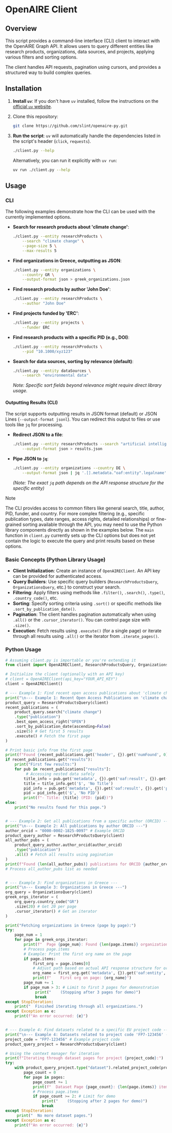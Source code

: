 # OpenAIRE Client

## Overview

This script provides a command-line interface (CLI) client to interact with the
OpenAIRE Graph API. It allows users to query different entities like research
products, organizations, data sources, and projects, applying various filters and sorting options.

The client handles API requests, pagination using cursors, and provides a
structured way to build complex queries.

## Installation

1. **Install `uv`**: If you don't have `uv` installed, follow the instructions on the
    [official `uv` website](https://docs.astral.sh/uv/#installation).
2. Clone this repository:
    ```bash
    git clone https://github.com/slint/openaire-py.git
    ```
3. **Run the script**: `uv` will automatically handle the dependencies listed in the
    script's header (`click`, `requests`).

    ```bash
    ./client.py --help
    ```

    Alternatively, you can run it explicitly with `uv run`:
    ```bash
    uv run ./client.py --help
    ```

## Usage

### CLI

The following examples demonstrate how the CLI can be used with the currently
implemented options.

* **Search for research products about 'climate change'**:
    ```bash
    ./client.py --entity researchProducts \
        --search "climate change" \
        --page-size 5 \
        --max-results 5
    ```

* **Find organizations in Greece, outputting as JSON**:
    ```bash
    ./client.py --entity organizations \
        --country GR \
        --output-format json > greek_organizations.json
    ```

* **Find research products by author 'John Doe'**:
    ```bash
    ./client.py --entity researchProducts \
        --author "John Doe"
    ```

* **Find projects funded by 'ERC'**:
    ```bash
    ./client.py --entity projects \
        --funder ERC
    ```

* **Find research products with a specific PID (e.g., DOI)**:
    ```bash
    ./client.py --entity researchProducts \
        --pid "10.1000/xyz123"
    ```

* **Search for data sources, sorting by relevance (default)**:
    ```bash
    ./client.py --entity dataSources \
        --search "environmental data"
    ```
    *Note: Specific sort fields beyond relevance might require direct library usage.*

#### Outputting Results (CLI)

The script supports outputting results in JSON format (default) or JSON Lines
(`--output-format jsonl`). You can redirect this output to files or use tools
like `jq` for processing.

* **Redirect JSON to a file**:
    ```bash
    ./client.py --entity researchProducts --search "artificial intelligence" \
        --output-format json > results.json
    ```
* **Pipe JSON to `jq`**:
    ```bash
    ./client.py --entity organizations --country DE \
        --output-format json | jq '.[].metadata."oaf:entity".legalname'
    ```
    *(Note: The exact `jq` path depends on the API response structure for the specific entity)*

> [!NOTE]
>
> The CLI provides access to common filters like general search, title, author, PID,
> funder, and country. For more complex filtering (e.g., specific publication types,
> date ranges, access rights, detailed relationships) or fine-grained sorting available
> through the API, you may need to use the Python library components directly as shown
> in the examples below. The `main` function in `client.py` currently sets up the CLI
> options but does not yet contain the logic to execute the query and print results
> based on these options.

### Basic Concepts (Python Library Usage)

* **Client Initialization**: Create an instance of `OpenAIREClient`. An API key can be provided for authenticated access.
* **Query Builders**: Use specific query builders (`ResearchProductsQuery`, `OrganizationsQuery`, etc.) to construct your search.
* **Filtering**: Apply filters using methods like `.filter()`, `.search()`, `.type()`, `.country_code()`, etc.
* **Sorting**: Specify sorting criteria using `.sort()` or specific methods like `.sort_by_publication_date()`.
* **Pagination**: The client handles pagination automatically when using `.all()` or the `.cursor_iterator()`. You can control page size with `.size()`.
* **Execution**: Fetch results using `.execute()` (for a single page) or iterate through all results using `.all()` or the iterator from `.iterate_pages()`.

### Python Usage

```python
# Assuming client.py is importable or you're extending it
from client import OpenAIREClient, ResearchProductsQuery, OrganizationsQuery

# Initialize the client (optionally with an API key)
# client = OpenAIREClient(api_key="YOUR_API_KEY")
client = OpenAIREClient()

# --- Example 1: Find recent open access publications about 'climate change' ---
print("\n--- Example 1: Recent Open Access Publications on 'climate change' ---")
product_query = ResearchProductsQuery(client)
recent_publications = (
    product_query.search("climate change")
    .type("publication")
    .best_open_access_right("OPEN")
    .sort_by_publication_date(ascending=False)
    .size(5) # Get first 5 results
    .execute() # Fetch the first page
)

# Print basic info from the first page
print(f"Found {recent_publications.get('header', {}).get('numFound', 0)} total results.")
if recent_publications.get("results"):
    print("First few results:")
    for pub in recent_publications["results"]:
         # Accessing nested data safely
        title_info = pub.get('metadata', {}).get('oaf:result', {}).get('title', [{}])[0]
        title = title_info.get('$', 'No Title')
        pid_info = pub.get('metadata', {}).get('oaf:result', {}).get('pid', [{}])[0]
        pid = pid_info.get('$', 'No PID')
        print(f"- Title: {title} (PID: {pid})")
else:
    print("No results found for this page.")


# --- Example 2: Get all publications from a specific author (ORCID) ---
print("\n--- Example 2: All publications by author ORCID ---")
author_orcid = "0000-0002-1825-0097" # Example ORCID
product_query_author = ResearchProductsQuery(client)
all_author_pubs = (
    product_query_author.author_orcid(author_orcid)
    .type("publication")
    .all() # Fetch all results using pagination
)
print(f"Found {len(all_author_pubs)} publications for ORCID {author_orcid}.")
# Process all_author_pubs list as needed


# --- Example 3: Find organizations in Greece ---
print("\n--- Example 3: Organizations in Greece ---")
org_query = OrganizationsQuery(client)
greek_orgs_iterator = (
    org_query.country_code("GR")
    .size(20) # Get 20 per page
    .cursor_iterator() # Get an iterator
)

print("Fetching organizations in Greece (page by page):")
try:
    page_num = 1
    for page in greek_orgs_iterator:
        print(f"  Page {page_num}: Found {len(page.items)} organizations.")
        # Process page.items
        # Example: Print the first org name on the page
        if page.items:
            first_org = page.items[0]
            # Adjust path based on actual API response structure for organizations
            org_name = first_org.get('metadata', {}).get('oaf:entity', {}).get('legalname', 'N/A')
            print(f"    First org on page: {org_name}")
        page_num += 1
        if page_num > 3: # Limit to first 3 pages for demonstration
             print("    (Stopping after 3 pages for demo)")
             break
except StopIteration:
    print("  Finished iterating through all organizations.")
except Exception as e:
    print(f"An error occurred: {e}")


# --- Example 4: Find datasets related to a specific EU project code ---
print("\n--- Example 4: Datasets related to project code 'FP7-123456' ---")
project_code = "FP7-123456" # Example project code
product_query_project = ResearchProductsQuery(client)

# Using the context manager for iteration
print(f"Iterating through dataset pages for project {project_code}:")
try:
    with product_query_project.type("dataset").related_project_code(project_code).iterate_pages() as pages:
        page_count = 0
        for page in pages:
            page_count += 1
            print(f"  Dataset Page {page_count}: {len(page.items)} items.")
            # Process page.items
            if page_count >= 2: # Limit for demo
                print("    (Stopping after 2 pages for demo)")
                break
except StopIteration:
     print("  No more dataset pages.")
except Exception as e:
    print(f"An error occurred: {e}")
```
